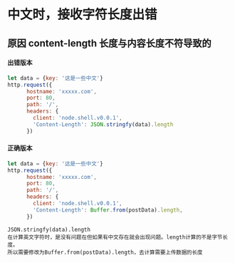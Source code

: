 # 中文时，接收字符长度出错
## 原因 content-length 长度与内容长度不符导致的
#### 出错版本
```javascript
let data = {key: '这是一些中文'}
http.request({
      hostname: 'xxxxx.com',
      port: 80,
      path: '/',
      headers: {
        client: 'node.shell.v0.0.1',
        'Content-Length': JSON.stringfy(data).length
      })
```

#### 正确版本
```javascript
let data = {key: '这是一些中文'}
http.request({
      hostname: 'xxxxx.com',
      port: 80,
      path: '/',
      headers: {
        client: 'node.shell.v0.0.1',
        'Content-Length': Buffer.from(postData).length,
      })
```

```text
JSON.stringfy(data).length
在计算英文字符时，是没有问题在但如果有中文存在就会出现问题。length计算的不是字节长度。
所以需要修改为Buffer.from(postData).length，去计算需要上传数据的长度

```
